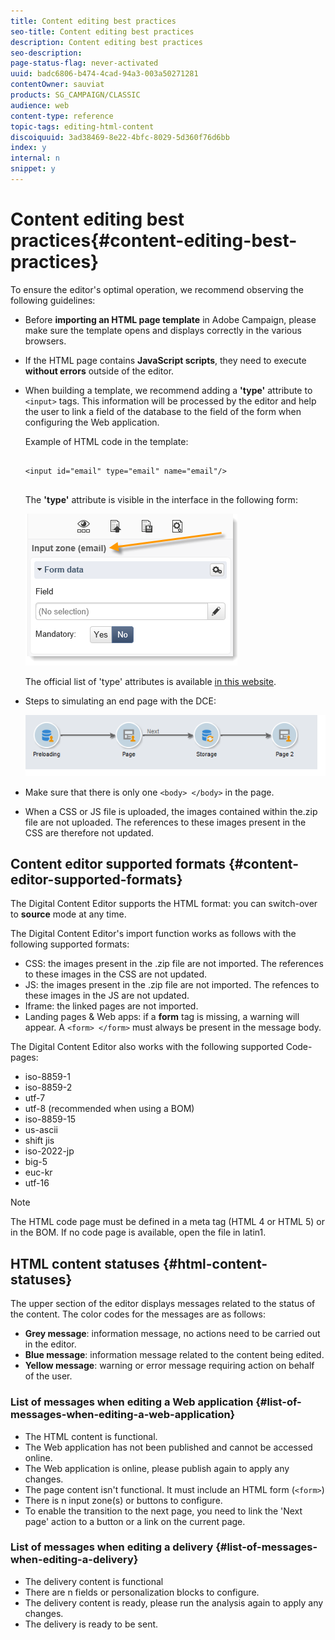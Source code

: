```yaml
---
title: Content editing best practices
seo-title: Content editing best practices
description: Content editing best practices
seo-description: 
page-status-flag: never-activated
uuid: badc6806-b474-4cad-94a3-003a50271281
contentOwner: sauviat
products: SG_CAMPAIGN/CLASSIC
audience: web
content-type: reference
topic-tags: editing-html-content
discoiquuid: 3ad38469-8e22-4bfc-8029-5d360f76d6bb
index: y
internal: n
snippet: y
---
```


# Content editing best practices{#content-editing-best-practices}

To ensure the editor's optimal operation, we recommend observing the following guidelines:

* Before **importing an HTML page template** in Adobe Campaign, please make sure the template opens and displays correctly in the various browsers.
* If the HTML page contains **JavaScript scripts**, they need to execute **without errors** outside of the editor.
* When building a template, we recommend adding a **'type'** attribute to `<input>` tags. This information will be processed by the editor and help the user to link a field of the database to the field of the form when configuring the Web application.

  Example of HTML code in the template:

  ```
  
  <input id="email" type="email" name="email"/>
     
  ```

  The **'type'** attribute is visible in the interface in the following form:

  ![](assets/dce_sidebar_inputtypechanges.png)

  The official list of 'type' attributes is available [in this website](https://www.w3schools.com/tags/att_input_type.asp).

* Steps to simulating an end page with the DCE:

  ![](assets/dce_enchainement.png)

* Make sure that there is only one `<body> </body>` in the page.
* When a CSS or JS file is uploaded, the images contained within the.zip file are not uploaded. The references to these images present in the CSS are therefore not updated.

## Content editor supported formats {#content-editor-supported-formats}

The Digital Content Editor supports the HTML format: you can switch-over to **source** mode at any time.

The Digital Content Editor's import function works as follows with the following supported formats:

* CSS: the images present in the .zip file are not imported. The references to these images in the CSS are not updated.
* JS: the images present in the .zip file are not imported. The refences to these images in the JS are not updated.
* Iframe: the linked pages are not imported.
* Landing pages & Web apps: if a **form** tag is missing, a warning will appear. A `<form> </form>` must always be present in the message body.

The Digital Content Editor also works with the following supported Code-pages:

* iso-8859-1
* iso-8859-2
* utf-7
* utf-8 (recommended when using a BOM)
* iso-8859-15
* us-ascii
* shift jis
* iso-2022-jp
* big-5
* euc-kr
* utf-16

>[!NOTE]
>
>The HTML code page must be defined in a meta tag (HTML 4 or HTML 5) or in the BOM. If no code page is available, open the file in latin1.

## HTML content statuses {#html-content-statuses}

The upper section of the editor displays messages related to the status of the content. The color codes for the messages are as follows:

* **Grey message**: information message, no actions need to be carried out in the editor.
* **Blue message**: information message related to the content being edited.
* **Yellow message**: warning or error message requiring action on behalf of the user.

### List of messages when editing a Web application {#list-of-messages-when-editing-a-web-application}

* The HTML content is functional.
* The Web application has not been published and cannot be accessed online.
* The Web application is online, please publish again to apply any changes.
* The page content isn't functional. It must include an HTML form (`<form>`)
* There is n input zone(s) or buttons to configure.
* To enable the transition to the next page, you need to link the 'Next page' action to a button or a link on the current page.

### List of messages when editing a delivery {#list-of-messages-when-editing-a-delivery}

* The delivery content is functional
* There are n fields or personalization blocks to configure.
* The delivery content is ready, please run the analysis again to apply any changes.
* The delivery is ready to be sent.

